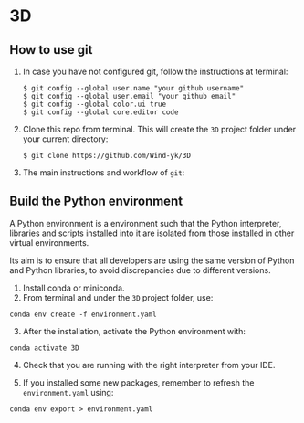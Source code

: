 # 3D

## How to use git

1. In case you have not configured git, follow the instructions at terminal:

    ```
    $ git config --global user.name "your github username"
    $ git config --global user.email "your github email"
    $ git config --global color.ui true
    $ git config --global core.editor code
    ```

2. Clone this repo from terminal. This will create the `3D` project folder under your current directory:

    ```
    $ git clone https://github.com/Wind-yk/3D
    ```

3. The main instructions and workflow of `git`:


## Build the Python environment

A Python environment is a environment such that the Python interpreter, libraries and scripts installed into it are isolated from those installed in other virtual environments. 

Its aim is to ensure that all developers are using the same version of Python and Python libraries, to avoid discrepancies due to different versions.

1. Install conda or miniconda.
2. From terminal and under the `3D` project folder, use:

```
conda env create -f environment.yaml
```

3. After the installation, activate the Python environment with:

```
conda activate 3D
```

4. Check that you are running with the right interpreter from your IDE.

5. If you installed some new packages, remember to refresh the `environment.yaml` using:

```
conda env export > environment.yaml
```
